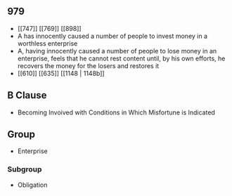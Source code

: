 ## 979
- [[747]] [[769]] [[898]] 
- A has innocently caused a number of people to invest money in a worthless enterprise
- A, having innocently caused a number of people to lose money in an enterprise, feels that he cannot rest content until, by his own efforts, he recovers the money for the losers and restores it
- [[610]] [[635]] [[1148 | 1148b]] 

## B Clause
- Becoming Invoived with Conditions in Which Misfortune is Indicated

## Group
- Enterprise

### Subgroup
- Obligation

